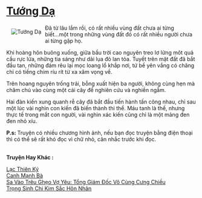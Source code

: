 <a href="https://utruyen.com/tuong-da/9875/" title="Tướng Dạ"><h1>Tướng Dạ</h1></a><div style="display:table"><img align="right" style="float: left; padding: 10px;" src="https://utruyen.com/images/story/200x260/tuong-da.jpg" alt="Tướng Dạ">Đã từ lâu lắm rồi, có rất nhiều vùng đất chưa ai từng biết...một trong những vùng đất đó có rất nhiều người chưa ai từng gặp họ.<p></p>Khi hoàng hôn buông xuống, giữa bầu trời cao nguyên treo lơ lửng môt quả cầu rực lửa, những tia sáng như dải lụa đỏ lan tỏa. Tuyết trên mặt đất đã bắt đầu tan, những đám rêu lại mọc loang lổ khắp nơi, tứ bề yên vắng có chăng chỉ có tiếng chim ríu rít từ xa xăm vọng về.<p></p>Trên hoang nguyên trống trải, bỗng xuất hiện ba người, không cùng hẹn mà chăm chú vào cùng một cái cây để nghiên cứu và nghiền ngẫm.<p></p>Hai đàn kiến xung quanh rễ cây đã bắt đầu tiến hành tấn công nhau, chỉ sau một lúc vài nghìn con kiến đã biến thành thi thể. Máu tanh là thế, nhưng thực tế trong mắt con người, vài nghìn xác kiến cũng chỉ là một mảng đen đen nhỏ xíu.<p></p><b>P.s: </b>Truyện có nhiều chương hình ảnh, nếu bạn đọc truyện bằng điện thoại thì có thể sẽ rất khó đọc vì chữ nhỏ, cân nhắc trước khi đọc.</div><p><br><b>Truyện Hay Khác :</b></p><a href="https://utruyen.com/lac-thien-ky/12451/" alt="Lạc Thiên Ký">Lạc Thiên Ký</a><br/><a href="https://truyenngontinhay.wordpress.com/2019/10/03/canh-manh-ba/" alt="Canh Mạnh Bà">Canh Mạnh Bà</a><br/><a href="https://github.com/quanluxury/truyenhot/tree/master/truyenhay/11742/" alt="Sa Vào Trêu Ghẹo Vợ Yêu: Tổng Giám Đốc Vô Cùng Cưng Chiều">Sa Vào Trêu Ghẹo Vợ Yêu: Tổng Giám Đốc Vô Cùng Cưng Chiều</a><br/><a href="https://dammy2019.blogspot.com/2019/11/trong-sinh-chi-kim-sac-hon-nhan.html" alt="Trọng Sinh Chi Kim Sắc Hôn Nhân">Trọng Sinh Chi Kim Sắc Hôn Nhân</a><br/>